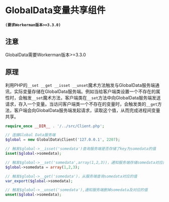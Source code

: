 # GlobalData变量共享组件
**``` (要求Workerman版本>=3.3.0) ```**

## 注意
GlobalData需要Workerman版本>=3.3.0

## 原理

利用PHP的```__set __get __isset __unset```魔术方法触发与GlobalData服务端通讯，实际变量存储在GlobalData服务端。例如当给客户端类设置一个不存在的属性时，会触发```__set```魔术方法，客户端类在```__set```方法中向GlobalData服务端发送请求，存入一个变量。当访问客户端类一个不存在的变量时，会触发类的```__get```方法，客户端会向GlobalData服务端发起请求，读取这个值，从而完成进程间变量共享。


```php
require_once __DIR__ . '/../src/Client.php';

// 连接Global Data服务端
$global = new GlobalData\Client('127.0.0.1', 2207);

// 触发$global->__isset('somedata')查询服务端是否存储了key为somedata的值
isset($global->somedata);

// 触发$global->__set('somedata',array(1,2,3))，通知服务端存储somedata对应的值为array(1,2,3)
$global->somedata = array(1,2,3);

// 触发$global->__get('somedata')，从服务端查询somedata对应的值
var_export($global->somedata);

// 触发$global->__unset('somedata'),通知服务端删掉somedata及对应的值
unset($global->somedata);

```


